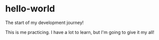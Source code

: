 # hello-world
The start of my development journey!


This is me practicing. I have a lot to learn, but I'm going to give it my all!
